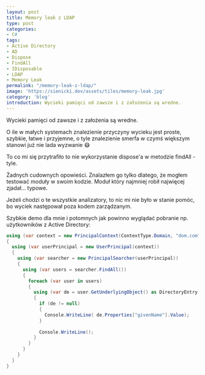 ```yaml
---
layout: post
title: Memory leak z LDAP
type: post
categories:
- C#
tags:
- Active Directory
- AD
- Dispose
- FindAll
- IDisposable
- LDAP
- Memory Leak
permalink: "/memory-leak-z-ldap/"
image: 'https://sienicki.dev/assets/tiles/memory-leak.jpg'
category: 'blog' 
introduction: Wycieki pamięci od zawsze i z założenia są wredne.
---
```

Wycieki pamięci od zawsze i z założenia są wredne. 

O ile w małych systemach znalezienie przyczyny wycieku jest proste, szybkie, łatwe i przyjemne, o tyle znalezienie smerfa w czymś większym stanowi już nie lada wyzwanie :mask:

To co mi się przytrafiło to nie wykorzystanie dispose'a w metodzie findAll - tyle. 

Żadnych cudownych opowieści. 
Znalazłem go tylko dlatego, że mogłem testować moduły w swoim kodzie. 
Moduł który najmniej robił najwięcej zjadał... typowe. 

Jeżeli chodzi o te wszystkie analizatory, to nic mi nie było w stanie pomóc, bo wyciek następował poza kodem zarządzanym.

Szybkie demo dla mnie i potomnych jak powinno wyglądać pobranie np. użytkowników z Active Directory:

```csharp
using (var context = new PrincipalContext(ContextType.Domain, "dom.com")) 
{ 
  using (var userPrincipal = new UserPrincipal(context)) 
  { 
    using (var searcher = new PrincipalSearcher(userPrincipal)) 
    { 
      using (var users = searcher.FindAll()) 
      { 
        foreach (var user in users) 
        { 
          using (var de = user.GetUnderlyingObject() as DirectoryEntry) 
          { 
            if (de != null) 
            { 
              Console.WriteLine( de.Properties["givenName"].Value); 
            } 
            
            Console.WriteLine(); 
          } 
        } 
      } 
    } 
  } 
}
```